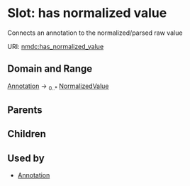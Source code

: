 
# Slot: has normalized value


Connects an annotation to the normalized/parsed raw value

URI: [nmdc:has_normalized_value](https://microbiomedata/meta/has_normalized_value)

## Domain and Range

[Annotation](Annotation.md) ->  <sub>0..*</sub> [NormalizedValue](NormalizedValue.md)

## Parents


## Children


## Used by

 * [Annotation](Annotation.md)
